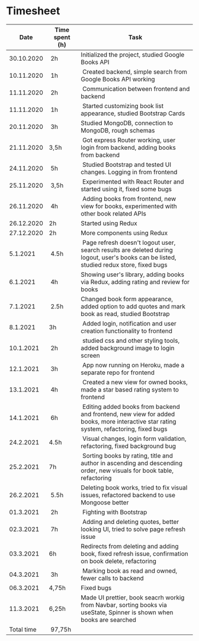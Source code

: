 # Timesheet

| Date | Time spent (h) | Task |
|------|------------|------|
|30.10.2020 | 2h | Initialized the project, studied Google Books API |
|10.11.2020 | 1h | Created backend, simple search from Google Books API working |
|11.11.2020 | 2h | Communication between frontend and backend |
|11.11.2020 | 1h | Started customizing book list appearance, studied Bootstrap Cards |
|20.11.2020 | 3h | Studied MongoDB, connection to MongoDB, rough schemas |
|21.11.2020 | 3,5h | Got express Router working, user login from backend, adding books from backend |
|24.11.2020 | 5h | Studied Bootstrap and tested UI changes. Logging in from frontend |
|25.11.2020 | 3,5h | Experimented with React Router and started using it, fixed some bugs |
|26.11.2020 | 4h | Adding books from frontend, new view for books, experimented with other book related APIs |
|26.12.2020 | 2h | Started using Redux |
|27.12.2020 | 2h | More components using Redux |
|5.1.2021 | 4.5h | Page refresh doesn't logout user, search results are deleted during logout, user's books can be listed, studied redux store, fixed bugs |
|6.1.2021 | 4h | Showing user's library, adding books via Redux, adding rating and review for books |
|7.1.2021 | 2.5h | Changed book form appearance, added option to add quotes and mark book as read, studied Bootstrap |
|8.1.2021 | 3h | Added login, notification and user creation functionality to frontend |
|10.1.2021 | 2h | studied css and other styling tools, added background image to login screen |
|12.1.2021 | 3h | App now running on Heroku, made a separate repo for frontend |
|13.1.2021 | 4h | Created a new view for owned books, made a star based rating system to frontend |
|14.1.2021 | 6h | Editing added books from backend and frontend, new view for added books, more interactive star rating system, refactoring, fixed bugs |
|24.2.2021 | 4.5h | Visual changes, login form validation, refactoring, fixed background bug |
|25.2.2021 | 7h | Sorting books by rating, title and author in ascending and descending order, new visuals for book table, refactoring |
|26.2.2021 | 5.5h | Deleting book works, tried to fix visual issues, refactored backend to use Mongoose better |
|01.3.2021 | 2h | Fighting with Bootstrap |
|02.3.2021 | 7h | Adding and deleting quotes, better looking UI, tried to solve page refresh issue |
|03.3.2021 | 6h | Redirects from deleting and adding book, fixed refresh issue, confirmation on book delete, refactoring |
|04.3.2021 | 3h | Marking book as read and owned, fewer calls to backend |
|06.3.2021 | 4,75h | Fixed bugs |
|11.3.2021| 6,25h | Made UI prettier, book seacrh workig from Navbar, sorting books via useState, Spinner is shown when books are searched |
|Total time | 97,75h | |
